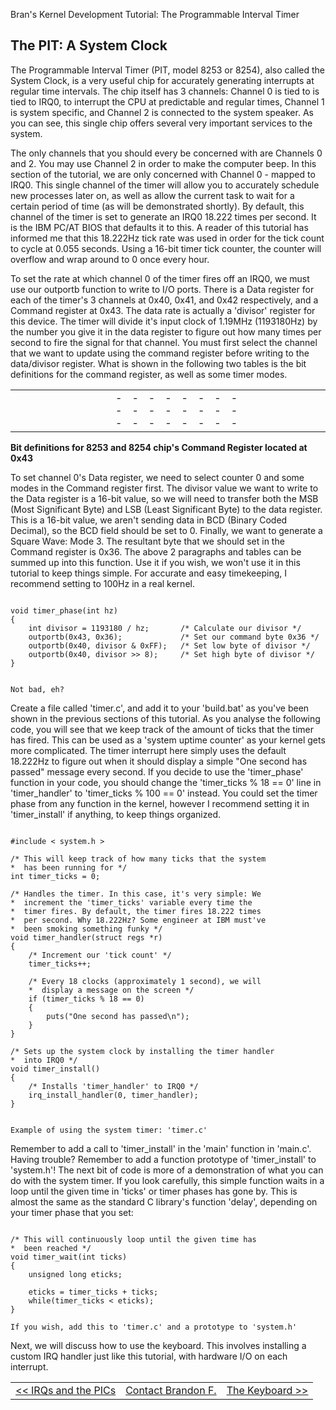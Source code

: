 Bran's Kernel Development Tutorial: The Programmable Interval Timer



The PIT: A System Clock
-----------------------

The Programmable Interval Timer (PIT, model 8253 or 8254), also called the System
Clock, is a very useful chip for accurately generating interrupts at regular time
intervals. The chip itself has 3 channels: Channel 0 is tied to is tied to IRQ0,
to interrupt the CPU at predictable and regular times, Channel 1 is system specific,
and Channel 2 is connected to the system speaker. As you can see, this single chip
offers several very important services to the system.

The only channels that you should every be concerned with are Channels 0 and 2. You
may use Channel 2 in order to make the computer beep. In this section of the
tutorial, we are only concerned with Channel 0 - mapped to IRQ0. This single channel
of the timer will allow you to accurately schedule new processes later on, as well
as allow the current task to wait for a certain period of time (as will be
demonstrated shortly). By default, this channel of the timer is set to generate an
IRQ0 18.222 times per second. It is the IBM PC/AT BIOS that defaults it to this. A
reader of this tutorial has informed me that this 18.222Hz tick rate was used in order
for the tick count to cycle at 0.055 seconds. Using a 16-bit timer tick counter, the
counter will overflow and wrap around to 0 once every hour.

To set the rate at which channel 0 of the timer fires off an IRQ0, we must use our
outportb function to write to I/O ports. There is a Data register for each of the
timer's 3 channels at 0x40, 0x41, and 0x42 respectively, and a Command register at
0x43. The data rate is actually a 'divisor' register for this device. The timer will
divide it's input clock of 1.19MHz (1193180Hz) by the number you give it in the data
register to figure out how many times per second to fire the signal for that
channel. You must first select the channel that we want to update using the command
register before writing to the data/divisor register. What is shown in the following
two tables is the bit definitions for the command register, as well as some timer
modes.

|  |  |  |  |  |  |  |  |  |  |  |  |  |  |  |  |  |  |  |  |  |  |  |  |  |  |  |  |  |  |
| --- | --- | --- | --- | --- | --- | --- | --- | --- | --- | --- | --- | --- | --- | --- | --- | --- | --- | --- | --- | --- | --- | --- | --- | --- | --- | --- | --- | --- | --- |
| |  |  |  |  |  |  |  |  | | --- | --- | --- | --- | --- | --- | --- | --- | | |  |  |  |  |  |  |  | | --- | --- | --- | --- | --- | --- | --- | | 7 | 6 | 5 | 4 | 3 | 1 | 0 | | | |  |  |  |  | | --- | --- | --- | --- | | CNTR | RW | Mode | BCD | | | CNTR - Counter # (0-2)  RW - Read Write mode  (1 = LSB, 2 = MSB, 3 = LSB then MSB)  Mode - See right table  BCD - (0 = 16-bit counter,  1 = 4x BCD decade counters) | | | Mode | Description | | --- | --- | | 0 | Interrupt on terminal count | | 1 | Hardware Retriggerable one shot | | 2 | Rate Generator | | 3 | Square Wave Mode | | 4 | Software Strobe | | 5 | Hardware Strobe | |

**Bit definitions for 8253 and 8254 chip's Command Register located at 0x43**

To set channel 0's Data register, we need to select counter 0 and some modes in the
Command register first. The divisor value we want to write to the Data register is
a 16-bit value, so we will need to transfer both the MSB (Most Significant Byte)
and LSB (Least Significant Byte) to the data register. This is a 16-bit value, we
aren't sending data in BCD (Binary Coded Decimal), so the BCD field should be set
to 0. Finally, we want to generate a Square Wave: Mode 3. The resultant byte that
we should set in the Command register is 0x36. The above 2 paragraphs and tables
can be summed up into this function. Use it if you wish, we won't use it in this
tutorial to keep things simple. For accurate and easy timekeeping, I recommend
setting to 100Hz in a real kernel.

```

void timer_phase(int hz)
{
    int divisor = 1193180 / hz;       /* Calculate our divisor */
    outportb(0x43, 0x36);             /* Set our command byte 0x36 */
    outportb(0x40, divisor & 0xFF);   /* Set low byte of divisor */
    outportb(0x40, divisor >> 8);     /* Set high byte of divisor */
}
		
```

```
Not bad, eh?
```

Create a file called 'timer.c', and add it to your 'build.bat' as you've been shown
in the previous sections of this tutorial. As you analyse the following code, you
will see that we keep track of the amount of ticks that the timer has fired. This
can be used as a 'system uptime counter' as your kernel gets more complicated. The
timer interrupt here simply uses the default 18.222Hz to figure out when it should
display a simple "One second has passed" message every second. If you decide to use
the 'timer\_phase' function in your code, you should change the 'timer\_ticks % 18 ==
0' line in 'timer\_handler' to 'timer\_ticks % 100 == 0' instead. You could set the
timer phase from any function in the kernel, however I recommend setting it in
'timer\_install' if anything, to keep things organized.

```

#include < system.h >

/* This will keep track of how many ticks that the system
*  has been running for */
int timer_ticks = 0;

/* Handles the timer. In this case, it's very simple: We
*  increment the 'timer_ticks' variable every time the
*  timer fires. By default, the timer fires 18.222 times
*  per second. Why 18.222Hz? Some engineer at IBM must've
*  been smoking something funky */
void timer_handler(struct regs *r)
{
    /* Increment our 'tick count' */
    timer_ticks++;

    /* Every 18 clocks (approximately 1 second), we will
    *  display a message on the screen */
    if (timer_ticks % 18 == 0)
    {
        puts("One second has passed\n");
    }
}

/* Sets up the system clock by installing the timer handler
*  into IRQ0 */
void timer_install()
{
    /* Installs 'timer_handler' to IRQ0 */
    irq_install_handler(0, timer_handler);
}
		
```

```
Example of using the system timer: 'timer.c'
```

Remember to add a call to 'timer\_install' in the 'main' function in 'main.c'.
Having trouble? Remember to add a function prototype of 'timer\_install' to
'system.h'! The next bit of code is more of a demonstration of what you can do
with the system timer. If you look carefully, this simple function waits in a
loop until the given time in 'ticks' or timer phases has gone by. This is
almost the same as the standard C library's function 'delay', depending on your
timer phase that you set:

```

/* This will continuously loop until the given time has
*  been reached */
void timer_wait(int ticks)
{
    unsigned long eticks;

    eticks = timer_ticks + ticks;
    while(timer_ticks < eticks);
}

```

```
If you wish, add this to 'timer.c' and a prototype to 'system.h'
```

Next, we will discuss how to use the keyboard. This involves installing a custom
IRQ handler just like this tutorial, with hardware I/O on each interrupt.

|  |  |  |
| --- | --- | --- |
| [<< IRQs and the PICs](irqs.htm) | [Contact Brandon F.](mailto:friesenb@gmail.com) | [The Keyboard >>](keyboard.htm) |